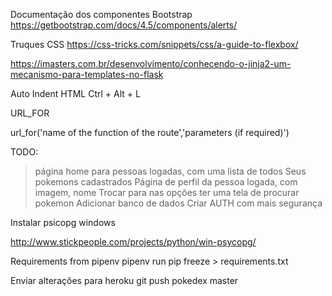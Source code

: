 Documentação dos componentes Bootstrap 
https://getbootstrap.com/docs/4.5/components/alerts/

Truques CSS
https://css-tricks.com/snippets/css/a-guide-to-flexbox/


https://imasters.com.br/desenvolvimento/conhecendo-o-jinja2-um-mecanismo-para-templates-no-flask



Auto Indent HTML
Ctrl + Alt + L


URL_FOR

 url_for('name of the function of the route','parameters (if required)')
 
 
 
 
 TODO:
 
 > página home para pessoas logadas, com uma lista de todos Seus pokemons cadastrados
 > Página de perfil da pessoa logada, com imagem, nome
 > Trocar para nas opções ter uma tela de procurar pokemon
 > Adicionar banco de dados 
 > Criar AUTH com mais segurança
 
 
 
 
 
 
 Instalar psicopg windows
 
http://www.stickpeople.com/projects/python/win-psycopg/


Requirements from pipenv
pipenv run pip freeze > requirements.txt


Enviar alterações para heroku
git push pokedex master